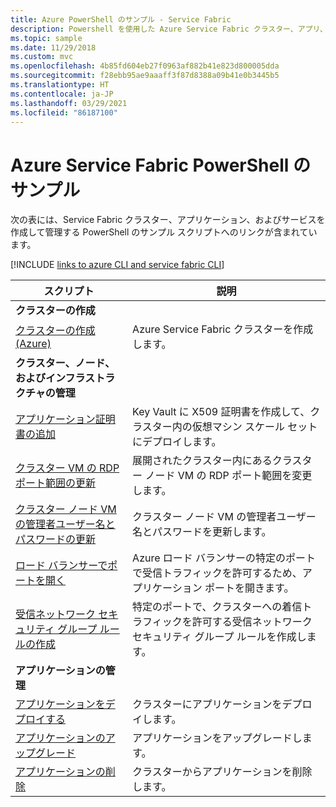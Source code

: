 ```yaml
---
title: Azure PowerShell のサンプル - Service Fabric
description: Powershell を使用した Azure Service Fabric クラスター、アプリ、サービスの作成と管理について説明します。
ms.topic: sample
ms.date: 11/29/2018
ms.custom: mvc
ms.openlocfilehash: 4b85fd604eb27f0963af882b41e823d800005dda
ms.sourcegitcommit: f28ebb95ae9aaaff3f87d8388a09b41e0b3445b5
ms.translationtype: HT
ms.contentlocale: ja-JP
ms.lasthandoff: 03/29/2021
ms.locfileid: "86187100"
---
```

# <a name="azure-service-fabric-powershell-samples"></a>Azure Service Fabric PowerShell のサンプル

次の表には、Service Fabric クラスター、アプリケーション、およびサービスを作成して管理する PowerShell のサンプル スクリプトへのリンクが含まれています。

[!INCLUDE [links to azure CLI and service fabric CLI](../../includes/service-fabric-powershell.md)]

| スクリプト | 説明 |
|-|-|
| **クラスターの作成** ||
| [クラスターの作成 (Azure)](./scripts/service-fabric-powershell-create-secure-cluster-cert.md)| Azure Service Fabric クラスターを作成します。 |
| **クラスター、ノード、およびインフラストラクチャの管理** ||
| [アプリケーション証明書の追加](./scripts/service-fabric-powershell-add-application-certificate.md)| Key Vault に X509 証明書を作成して、クラスター内の仮想マシン スケール セットにデプロイします。 |
| [クラスター VM の RDP ポート範囲の更新](./scripts/service-fabric-powershell-change-rdp-port-range.md)|展開されたクラスター内にあるクラスター ノード VM の RDP ポート範囲を変更します。|
| [クラスター ノード VM の管理者ユーザー名とパスワードの更新](./scripts/service-fabric-powershell-change-rdp-user-and-pw.md) | クラスター ノード VM の管理者ユーザー名とパスワードを更新します。 |
| [ロード バランサーでポートを開く](./scripts/service-fabric-powershell-open-port-in-load-balancer.md) | Azure ロード バランサーの特定のポートで受信トラフィックを許可するため、アプリケーション ポートを開きます。 |
| [受信ネットワーク セキュリティ グループ ルールの作成](./scripts/service-fabric-powershell-add-nsg-rule.md) | 特定のポートで、クラスターへの着信トラフィックを許可する受信ネットワーク セキュリティ グループ ルールを作成します。 |
| **アプリケーションの管理** ||
| [アプリケーションをデプロイする](./scripts/service-fabric-powershell-deploy-application.md)| クラスターにアプリケーションをデプロイします。|
| [アプリケーションのアップグレード](./scripts/service-fabric-powershell-upgrade-application.md)| アプリケーションをアップグレードします。|
| [アプリケーションの削除](./scripts/service-fabric-powershell-remove-application.md)| クラスターからアプリケーションを削除します。|
